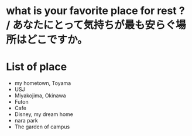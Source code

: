 # what is your favorite place for rest ? / あなたにとって気持ちが最も安らぐ場所はどこですか。

# List of place
- my hometown, Toyama
- USJ
- Miyakojima, Okinawa
- Futon
- Cafe
- Disney, my dream home
- nara park
- The garden of campus 
